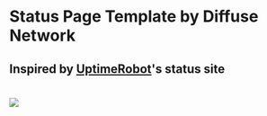 # Status Page Template by Diffuse Network
## Inspired by [UptimeRobot](https://uptimerobot.com/statuspage)'s status site


#
![](https://imgur.com/WSpgN7q.png)
